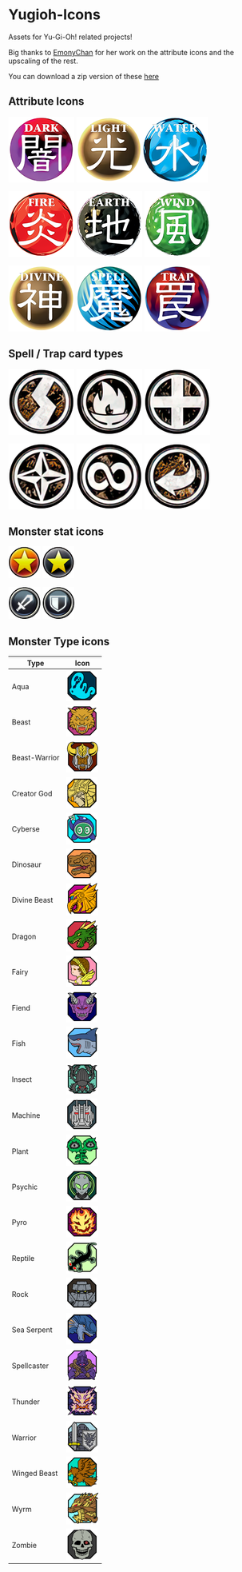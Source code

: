 # Yugioh-Icons

Assets for Yu-Gi-Oh! related projects! 

Big thanks to [EmonyChan](https://twitter.com/EmonyChan) for her work on the attribute icons and the upscaling of the rest.

You can download a zip version of these [here](https://github.com/diamonddudetcg/Yugioh-Icons/archive/refs/heads/main.zip)

## Attribute Icons

![Dark Attribute Icon](attributes/att_dark.png) ![Light Attribute Icon](attributes/att_light.png)![Water Attribute Icon](attributes/att_water.png) 

![Fire Attribute Icon](attributes/att_fire.png) ![Earth Attribute Icon](attributes/att_earth.png) ![Wind Attribute Icon](attributes/att_wind.png)

![Divine Attribute Icon](attributes/att_divine.png) ![Spell Icon](attributes/att_spell.png) ![Trap Icon](attributes/att_trap.png)

## Spell / Trap card types

![Quick-Play Spell Icon](st_types/st_quickplay.png) ![Ritual Spell Icon](st_types/st_ritual.png) ![Equip Spell Icon](st_types/st_equip.png)

![Field Spell Icon](st_types/st_field.png) ![Continuous Spell Icon](st_types/st_continuous.png) ![Counter Trap Icon](st_types/st_counter.png)

## Monster stat icons

![Level](stats/stat_level.png) ![Rank](stats/stat_rank.png)

![Attack](stats/stat_atk.png) ![Defense](stats/stat_def.png)

## Monster Type icons

| Type | Icon |
| ---- | ---- |
| Aqua | ![aqua](monster_types/type_aqua.png) |
| Beast | ![beast](monster_types/type_beast.png) |
| Beast-Warrior | ![beast-warrior](monster_types/type_beast_warrior.png) |
| Creator God | ![creator god](monster_types/type_creator_god.png) |
| Cyberse | ![cyberse](monster_types/type_cyberse.png) |
| Dinosaur | ![dinosaur](monster_types/type_dinosaur.png) |
| Divine Beast | ![divine beast](monster_types/type_divine_beast.png) |
| Dragon | ![dragon](monster_types/type_dragon.png) |
| Fairy | ![fairy](monster_types/type_fairy.png) |
| Fiend | ![fiend](monster_types/type_fiend.png) |
| Fish | ![fish](monster_types/type_fish.png) |
| Insect | ![insect](monster_types/type_insect.png) |
| Machine | ![machine](monster_types/type_machine.png) |
| Plant | ![plant](monster_types/type_plant.png) |
| Psychic | ![psychic](monster_types/type_psychic.png) |
| Pyro | ![pyro](monster_types/type_pyro.png) |
| Reptile | ![reptile](monster_types/type_reptile.png) |
| Rock | ![rock](monster_types/type_rock.png) |
| Sea Serpent | ![sea serpent](monster_types/type_sea_serpent.png) |
| Spellcaster | ![spellcaster](monster_types/type_spellcaster.png) |
| Thunder | ![thunder](monster_types/type_thunder.png) |
| Warrior | ![warrior](monster_types/type_warrior.png) |
| Winged Beast | ![winged beast](monster_types/type_winged_beast.png) |
| Wyrm | ![wyrm](monster_types/type_wyrm.png) |
| Zombie | ![zombie](monster_types/type_zombie.png) |
